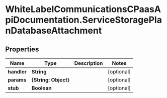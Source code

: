 # WhiteLabelCommunicationsCPaasApiDocumentation.ServiceStoragePlanDatabaseAttachment

## Properties

Name | Type | Description | Notes
------------ | ------------- | ------------- | -------------
**handler** | **String** |  | [optional] 
**params** | **{String: Object}** |  | [optional] 
**stub** | **Boolean** |  | [optional] 


